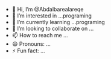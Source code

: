 - 👋 Hi, I’m @Abdalbarealareqe
- 👀 I’m interested in ...programing
- 🌱 I’m currently learning ...programing
- 💞️ I’m looking to collaborate on ...
- 📫 How to reach me ...
- 😄 Pronouns: ...
- ⚡ Fun fact: ...

<!---
Abdalbarealareqe/Abdalbarealareqe is a ✨ special ✨ repository because its `README.md` (this file) appears on your GitHub profile.
You can click the Preview link to take a look at your changes.
--->
